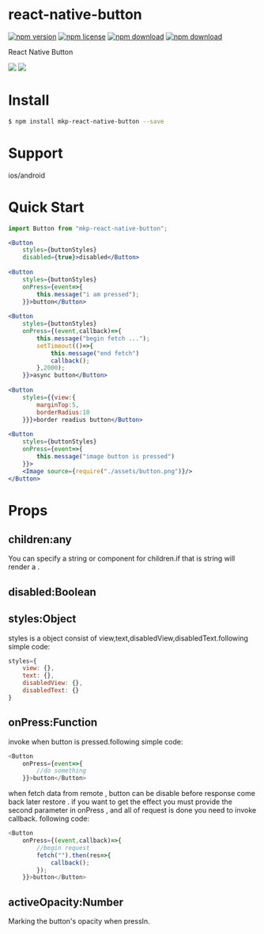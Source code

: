 # react-native-button

<!-- badge -->
[![npm version](https://img.shields.io/npm/v/mkp-react-native-button.svg)](https://www.npmjs.com/package/mkp-react-native-button)
[![npm license](https://img.shields.io/npm/l/mkp-react-native-button.svg)](https://www.npmjs.com/package/mkp-react-native-button)
[![npm download](https://img.shields.io/npm/dm/mkp-react-native-button.svg)](https://www.npmjs.com/package/mkp-react-native-button)
[![npm download](https://img.shields.io/npm/dt/mkp-react-native-button.svg)](https://www.npmjs.com/package/mkp-react-native-button)
<!-- endbadge -->

React Native Button

<img src="https://raw.githubusercontent.com/MonkeyKingPlus/react-native-button/master/test/assets/react-native-tab-view-demo-ios.gif"/>
<img src="https://raw.githubusercontent.com/MonkeyKingPlus/react-native-button/master/test/assets/react-native-tab-view-demo-android.gif"/>

# Install
```bash
$ npm install mkp-react-native-button --save
```
# Support
ios/android

# Quick Start
```jsx
import Button from "mkp-react-native-button";

<Button
    styles={buttonStyles}
    disabled={true}>disabled</Button>
    
<Button 
    styles={buttonStyles} 
    onPress={event=>{
        this.message("i am pressed");
    }}>button</Button>
    
<Button 
    styles={buttonStyles} 
    onPress={(event,callback)=>{
        this.message("begin fetch ...");
        setTimeout(()=>{
            this.message("end fetch")
            callback();
        },2000);
    }}>async button</Button>
    
<Button 
    styles={{view:{
        marginTop:5,
        borderRadius:10
    }}}>border readius button</Button>
    
<Button 
    styles={buttonStyles}
    onPress={event=>{
        this.message("image button is pressed")
    }}>
    <Image source={require("./assets/button.png")}/>
</Button>
```

# Props
## children:any
You can specify a string or component for children.if that is string will render a <Text/>.
## disabled:Boolean
## styles:Object
styles is a object consist of view,text,disabledView,disabledText.following simple code:
```javascript
styles={
    view: {},
    text: {},
    disabledView: {},
    disabledText: {}
}
```
## onPress:Function
invoke when button is pressed.following simple code:
```javascript
<Button
    onPress={event=>{
    	//do something
    }}>button</Button>
```
when fetch data from remote , button can be disable before response come back later restore .
if you want to get the effect you must provide the second parameter in onPress , and all of request is done you need to invoke callback.
following code:
```javascript
<Button
    onPress={(event,callback)=>{
    	//begin request
    	fetch("").then(res=>{
    		callback();
    	});
    }}>button</Button>
```
## activeOpacity:Number
Marking the button's opacity when pressIn.
